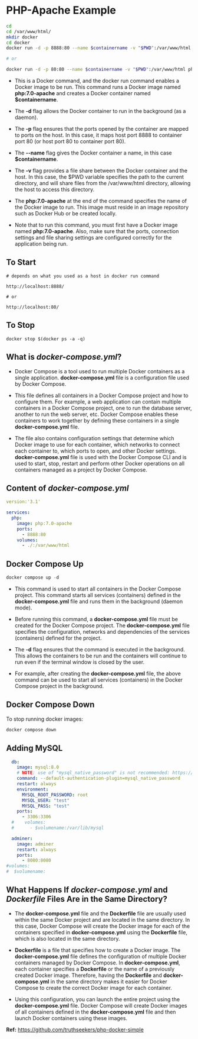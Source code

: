 # PHP-Apache Example

```BASH
cd
cd /var/www/html/
mkdir docker
cd docker
docker run -d -p 8888:80 --name $containername -v "$PWD":/var/www/html php:7.0-apache

# or

docker run -d -p 80:80 --name $containername -v "$PWD":/var/www/html php:7.0-apache
```

- This is a Docker command, and the docker run command enables a Docker image to be run. This command runs a Docker image named **php:7.0-apache** and creates a Docker container named **$containername**.

- The **-d** flag allows the Docker container to run in the background (as a daemon).

- The **-p** flag ensures that the ports opened by the container are mapped to ports on the host. In this case, it maps host port 8888 to container port 80 (or host port 80 to container port 80).

- The **--name** flag gives the Docker container a name, in this case **$containername**.

- The **-v** flag provides a file share between the Docker container and the host. In this case, the $PWD variable specifies the path to the current directory, and will share files from the /var/www/html directory, allowing the host to access this directory.

- The **php:7.0-apache** at the end of the command specifies the name of the Docker image to run. This image must reside in an image repository such as Docker Hub or be created locally.

- Note that to run this command, you must first have a Docker image named **php:7.0-apache**. Also, make sure that the ports, connection settings and file sharing settings are configured correctly for the application being run.

## To Start

```
# depends on what you used as a host in docker run command

http://localhost:8888/

# or

http://localhost:80/
```

## To Stop

```
docker stop $(docker ps -a -q)
```

## What is _docker-compose.yml_?

- Docker Compose is a tool used to run multiple Docker containers as a single application. **docker-compose.yml** file is a configuration file used by Docker Compose.

- This file defines all containers in a Docker Compose project and how to configure them. For example, a web application can contain multiple containers in a Docker Compose project, one to run the database server, another to run the web server, etc. Docker Compose enables these containers to work together by defining these containers in a single **docker-compose.yml** file.

- The file also contains configuration settings that determine which Docker image to use for each container, which networks to connect each container to, which ports to open, and other Docker settings. **docker-compose.yml** file is used with the Docker Compose CLI and is used to start, stop, restart and perform other Docker operations on all containers managed as a project by Docker Compose.

## Content of _docker-compose.yml_

```YAML
version:'3.1'

services:
  php:
    image: php:7.0-apache
    ports:
      - 8888:80
    volumes:
      - ./:/var/www/html

```

## Docker Compose Up

```PHP
docker compose up -d
```

- This command is used to start all containers in the Docker Compose project. This command starts all services (containers) defined in the **docker-compose.yml** file and runs them in the background (daemon mode).

- Before running this command, a **docker-compose.yml** file must be created for the Docker Compose project. The **docker-compose.yml** file specifies the configuration, networks and dependencies of the services (containers) defined for the project.

- The **-d** flag ensures that the command is executed in the background. This allows the containers to be run and the containers will continue to run even if the terminal window is closed by the user.

- For example, after creating the **docker-compose.yml** file, the above command can be used to start all services (containers) in the Docker Compose project in the background.

## Docker Compose Down

To stop running docker images:

```PHP
docker compose down
```

## Adding MySQL

```YAML
  db:
    image: mysql:8.0
    # NOTE: use of "mysql_native_password" is not recommended: https://dev.mysql.com/doc/refman/8.0/en/upgrading-from-previous-series.html#upgrade-caching-sha2-password
    command: --default-authentication-plugin=mysql_native_password
    restart: always
    environment:
      MYSQL_ROOT_PASSWORD: root
      MYSQL_USER: "test"
      MYSQL_PASS: "test"
    ports:
      - 3306:3306
  #    volumes:
  #      - $volumename:/var/lib/mysql

  adminer:
    image: adminer
    restart: always
    ports:
      - 8080:8080
#volumes:
#  $volumename:
```

## What Happens If _docker-compose.yml_ and _Dockerfile_ Files Are in the Same Directory?

- The **docker-compose.yml** file and the **Dockerfile** file are usually used within the same Docker project and are located in the same directory. In this case, Docker Compose will create the Docker image for each of the containers specified in **docker-compose.yml** using the **Dockerfile** file, which is also located in the same directory.

- **Dockerfile** is a file that specifies how to create a Docker image. The **docker-compose.yml** file defines the configuration of multiple Docker containers managed by Docker Compose. In **docker-compose.yml**, each container specifies a **Dockerfile** or the name of a previously created Docker image. Therefore, having the **Dockerfile** and **docker-compose.yml** in the same directory makes it easier for Docker Compose to create the correct Docker image for each container.

- Using this configuration, you can launch the entire project using the **docker-compose.yml** file. Docker Compose will create Docker images of all containers defined in the **docker-compose.yml** file and then launch Docker containers using these images.

**Ref:** https://github.com/truthseekers/php-docker-simple
